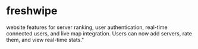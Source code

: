 # freshwipe
 website features for server ranking, user authentication, real-time connected users, and live map integration. Users can now add servers, rate them, and view real-time stats."
